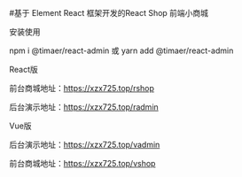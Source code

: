 #基于 Element React 框架开发的React Shop 前端小商城 

安装使用

npm i @timaer/react-admin
或
yarn add @timaer/react-admin

React版

前台商城地址：https://xzx725.top/rshop

后台演示地址：https://xzx725.top/radmin


Vue版

后台演示地址：https://xzx725.top/vadmin

前台商城地址：https://xzx725.top/vshop

